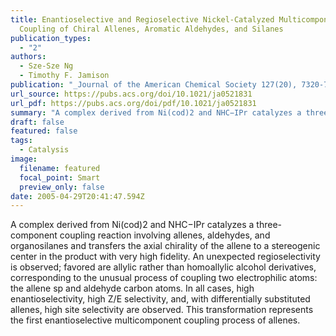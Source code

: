 ```yaml
---
title: Enantioselective and Regioselective Nickel-Catalyzed Multicomponent
  Coupling of Chiral Allenes, Aromatic Aldehydes, and Silanes
publication_types:
  - "2"
authors:
  - Sze-Sze Ng
  - Timothy F. Jamison
publication: "_Journal of the American Chemical Society 127(20), 7320-7321_, DOI: 10.1021/ja0521831"
url_source: https://pubs.acs.org/doi/10.1021/ja0521831
url_pdf: https://pubs.acs.org/doi/pdf/10.1021/ja0521831
summary: "A complex derived from Ni(cod)2 and NHC−IPr catalyzes a three-component coupling reaction involving allenes, aldehydes, and organosilanes and transfers the axial chirality of the allene to a stereogenic center in the product with very high fidelity. An unexpected regioselectivity is observed; favored are allylic rather than homoallylic alcohol derivatives, corresponding to the unusual process of coupling two electrophilic atoms: the allene sp and aldehyde carbon atoms. In all cases, high enantioselectivity, high Z/E selectivity, and, with differentially substituted allenes, high site selectivity are observed. This transformation represents the first enantioselective multicomponent coupling process of allenes."
draft: false
featured: false
tags:
  - Catalysis
image:
  filename: featured
  focal_point: Smart
  preview_only: false
date: 2005-04-29T20:41:47.594Z
---
```

  A complex derived from Ni(cod)2 and NHC−IPr catalyzes a three-component coupling reaction involving allenes, aldehydes, and organosilanes and transfers the axial chirality of the allene to a stereogenic center in the product with very high fidelity. An unexpected regioselectivity is observed; favored are allylic rather than homoallylic alcohol derivatives, corresponding to the unusual process of coupling two electrophilic atoms: the allene sp and aldehyde carbon atoms. In all cases, high enantioselectivity, high Z/E selectivity, and, with differentially substituted allenes, high site selectivity are observed. This transformation represents the first enantioselective multicomponent coupling process of allenes.
